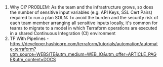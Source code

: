 1. Why CI?
PROBLEM: As the team and the infrastructure grows, so does the number of sensitive input variables (e.g. API Keys, SSL Cert Pairs) required to run a plan SOLN: To avoid the burden and the security risk of each team member arranging all sensitive inputs locally, it's common for teams to migrate to a model in which Terraform operations are executed in a shared Continuous Integration (CI) environment
2. TF With Pipelines - https://developer.hashicorp.com/terraform/tutorials/automation/automate-terraform?utm_source=WEBSITE&utm_medium=WEB_IO&utm_offer=ARTICLE_PAGE&utm_content=DOCS
